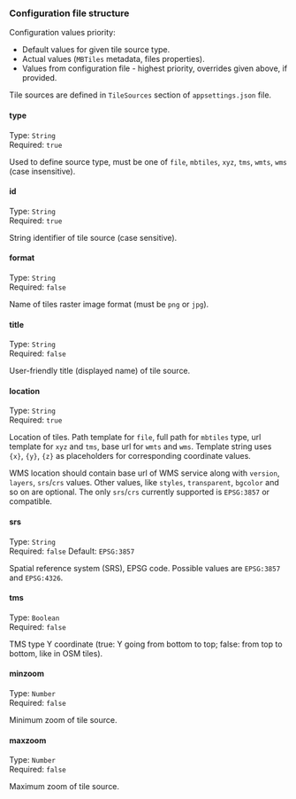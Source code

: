 ### Configuration file structure

Configuration values priority:
* Default values for given tile source type.
* Actual values (`MBTiles` metadata, files properties).
* Values from configuration file - highest priority, overrides given above, if provided.

Tile sources are defined in `TileSources` section of `appsettings.json` file.

#### type
Type: `String`<br>
Required: `true`

Used to define source type, must be one of `file`, `mbtiles`, `xyz`, `tms`, `wmts`, `wms` (case insensitive).

#### id
Type: `String`<br>
Required: `true`

String identifier of tile source (case sensitive).

#### format
Type: `String`<br>
Required: `false`

Name of tiles raster image format (must be `png` or `jpg`).

#### title
Type: `String`<br>
Required: `false`

User-friendly title (displayed name) of tile source.

#### location
Type: `String`<br>
Required: `true`

Location of tiles. 
Path template for `file`, full path for `mbtiles` type, url template for `xyz` and `tms`, base url for `wmts` and `wms`.
Template string uses `{x}`, `{y}`, `{z}` as placeholders for corresponding coordinate values.

WMS location should contain base url of WMS service along with `version`, `layers`, `srs`/`crs` values. 
Other values, like `styles`, `transparent`, `bgcolor` and so on are optional. The only `srs`/`crs` currently supported is `EPSG:3857` or compatible.

#### srs
Type: `String`<br>
Required: `false`
Default: `EPSG:3857`

Spatial reference system (SRS), EPSG code. Possible values are `EPSG:3857` and `EPSG:4326`.

#### tms
Type: `Boolean`<br>
Required: `false`

TMS type Y coordinate (true: Y going from bottom to top; false: from top to bottom, like in OSM tiles).

#### minzoom
Type: `Number`<br>
Required: `false`

Minimum zoom of tile source.

#### maxzoom
Type: `Number`<br>
Required: `false`

Maximum zoom of tile source.
